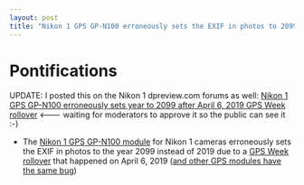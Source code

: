 ```yaml
---
layout: post
title: "Nikon 1 GPS GP-N100 erroneously sets the EXIF in photos to 2099 instead of 2019 due to a GPS Week rollover bug starting April 6, 2019"
---
```


# Pontifications

UPDATE: I posted this on the Nikon 1 dpreview.com forums as well: [Nikon 1 GPS GP-N100 erroneously sets year to 2099 after April 6, 2019 GPS Week rollover]( 
https://www.dpreview.com/forums/post/62536512)  <--- waiting for moderators to approve it so the public can see it :-)

* The [Nikon 1 GPS GP-N100 module](https://www.nikonusa.com/en/nikon-products/product/gps/gp-n100-gps-unit.html#tab-ProductDetail-ProductTabs-Overview) for Nikon 1 cameras erroneously sets the EXIF in photos to the year 2099 instead of 2019 due to a [GPS Week rollover](https://en.wikipedia.org/wiki/Time_formatting_and_storage_bugs#Second_GPS_rollover) that happened on April 6, 2019 ([and other GPS modules have the same bug](https://gpsd-dev.berlios.narkive.com/XGU31nJE/gps-date-fail-due-to-week-counter-rollover-not-a-gpsd-bug))
